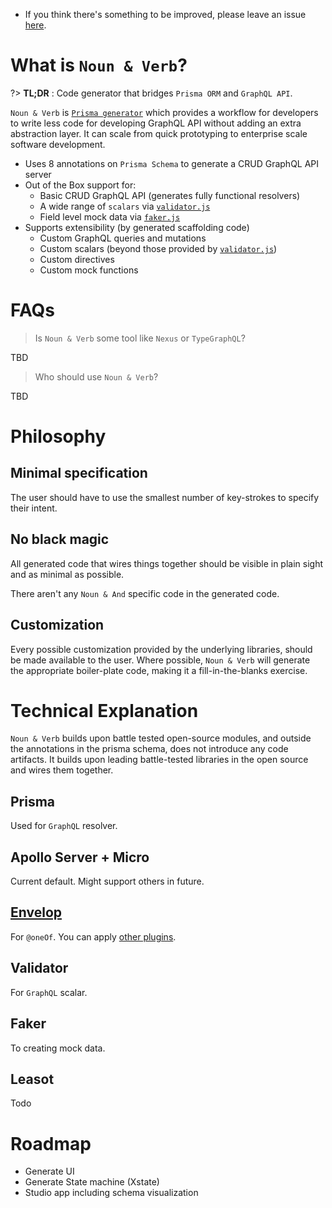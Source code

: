 - If you think there's something to be improved, please leave an issue
  [here](https://github.com/tufan-io/noun-and-verb-docs).

# What is `Noun & Verb`?

?> **TL;DR** : Code generator that bridges `Prisma ORM` and `GraphQL API`.

`Noun & Verb` is
[`Prisma generator`](https://www.prisma.io/docs/concepts/components/prisma-schema/generators)
which provides a workflow for developers to write less code for developing
GraphQL API without adding an extra abstraction layer. It can scale from quick
prototyping to enterprise scale software development.

- Uses 8 annotations on `Prisma Schema` to generate a CRUD GraphQL API server
- Out of the Box support for:
  - Basic CRUD GraphQL API (generates fully functional resolvers)
  - A wide range of `scalars` via
    [`validator.js`](https://github.com/validatorjs/validator.js)
  - Field level mock data via [`faker.js`](https://github.com/Marak/Faker.js)
- Supports extensibility (by generated scaffolding code)
  - Custom GraphQL queries and mutations
  - Custom scalars (beyond those provided by
    [`validator.js`](https://github.com/validatorjs/validator.js))
  - Custom directives
  - Custom mock functions

# FAQs

> Is `Noun & Verb` some tool like `Nexus` or `TypeGraphQL`?

TBD

> Who should use `Noun & Verb`?

TBD

# Philosophy

## Minimal specification

The user should have to use the smallest number of key-strokes to specify their
intent.

## No black magic

All generated code that wires things together should be visible in plain sight
and as minimal as possible.

There aren't any `Noun & And` specific code in the generated code.

## Customization

Every possible customization provided by the underlying libraries, should be
made available to the user. Where possible, `Noun & Verb` will generate the
appropriate boiler-plate code, making it a fill-in-the-blanks exercise.

# Technical Explanation

`Noun & Verb` builds upon battle tested open-source modules, and outside the
annotations in the prisma schema, does not introduce any code artifacts. It
builds upon leading battle-tested libraries in the open source and wires them
together.

## Prisma

Used for `GraphQL` resolver.

## Apollo Server + Micro

Current default. Might support others in future.

## [Envelop](https://www.envelop.dev)

For `@oneOf`. You can apply [other plugins](https://www.envelop.dev/plugins).

## Validator

For `GraphQL` scalar.

## Faker

To creating mock data.

## Leasot

Todo

# Roadmap

- Generate UI
- Generate State machine (Xstate)
- Studio app including schema visualization
